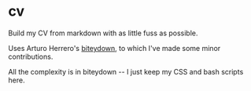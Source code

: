 cv
==

Build my CV from markdown with as little fuss as possible.

Uses Arturo Herrero's [biteydown](https://github.com/arturoherrero/biteydown), to which I've made some minor contributions.

All the complexity is in biteydown -- I just keep my CSS and bash scripts here.
